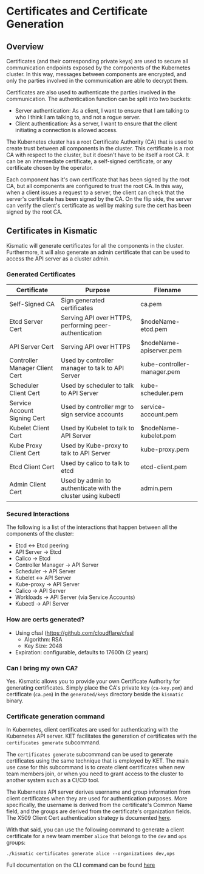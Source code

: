 # Certificates and Certificate Generation

## Overview
Certificates (and their corresponding private keys) are used to secure all communication endpoints
exposed by the components of the Kubernetes cluster. In this way, messages between
components are encrypted, and only the parties involved in the communication
are able to decrypt them.

Certificates are also used to authenticate the parties involved in the 
communication. The authentication function can be split into two buckets:

* Server authentication: As a client, I want to ensure that I am talking to who I think I am talking to, and not a rogue server.
* Client authentication: As a server, I want to ensure that the client initiating a connection is allowed access.

The Kubernetes cluster has a root Certificate Authority (CA) that is used to create trust between
all components in the cluster. This certificate is a root CA with respect to the cluster, but it doesn't have to be itself a root CA. It can be an intermediate certificate, a self-signed certificate, or any certificate chosen by the operator. 

Each component has it's own certificate that has been signed
by the root CA, but all components are configured to trust the root CA.
In this way, when a client issues a request to a server, the client can check that
the server's certificate has been signed by the CA. On the flip side, the server can
verify the client's certificate as well by making sure the cert has been signed by the root CA.

## Certificates in Kismatic
Kismatic will generate certificates for all the components in the cluster. Furthermore,
it will also generate an admin certificate that can be used to access the API server
as a cluster admin.

### Generated Certificates

| Certificate | Purpose | Filename |
|---|---|---|
| Self-Signed CA | Sign generated certificates |  ca.pem |
| Etcd Server Cert | Serving API over HTTPS, performing peer-authentication | $nodeName-etcd.pem | 
| API Server Cert | Serving API over HTTPS | $nodeName-apiserver.pem  |
| Controller Manager Client Cert  | Used by controller manager to talk to API Server  | kube-controller-manager.pem  |
| Scheduler Client Cert | Used by scheduler to talk to API Server | kube-scheduler.pem |
| Service Account Signing Cert | Used by controller mgr to sign service accounts | service-account.pem |
| Kubelet Client Cert | Used by Kubelet to talk to API Server | $nodeName-kubelet.pem |
| Kube Proxy Client Cert | Used by Kube-proxy to talk to API Server | kube-proxy.pem | 
| Etcd Client Cert | Used by calico to talk to etcd | etcd-client.pem |
| Admin Client Cert | Used by admin to authenticate with the cluster using kubectl | admin.pem | 

### Secured Interactions

The following is a list of the interactions that happen between all the components of the cluster:

* Etcd <-> Etcd peering
* API Server -> Etcd 
* Calico -> Etcd
* Controller Manager -> API Server
* Scheduler -> API Server
* Kubelet <-> API Server
* Kube-proxy -> API Server
* Calico -> API Server
* Workloads -> API Server (via Service Accounts)
* Kubectl -> API Server

### How are certs generated?
* Using cfssl (https://github.com/cloudflare/cfssl
  * Algorithm: RSA
  * Key Size: 2048
* Expiration: configurable, defaults to 17600h (2 years)

### Can I bring my own CA?
Yes. Kismatic allows you to provide your own Certificate Authority for generating certificates. Simply place the CA's private key (`ca-key.pem`) and certificate (`ca.pem`) in the `generated/keys` directory beside the `kismatic` binary.

### Certificate generation command
In Kubernetes, client certificates are used for authenticating with the Kubernetes API server. KET facilitates
the generation of certificates with the `certificates generate` subcommand. 

The `certificates generate` subcommand can be used to generate certificates using the 
same technique that is employed by KET. The main use case for this subcommand is to 
create client certificates when new team members join, or when you need to grant
access to the cluster to another system such as a CI/CD tool.

The Kubernetes API server derives username and group information from client certificates when they
are used for authentication purposes. More specifically, the username is derived
from the certificate's Common Name field, and the groups are derived from the certificate's
organization fields. The X509 Client Cert authentication strategy is documented 
[here](https://kubernetes.io/docs/admin/authentication/#x509-client-certs).

With that said, you can use the following command to generate a client certificate
for a new team member `alice` that belongs to the `dev` and `ops` groups:
```
./kismatic certificates generate alice --organizations dev,ops
```


Full documentation on the CLI command can be found [here](./kismatic-cli/kismatic_certificates.md)
